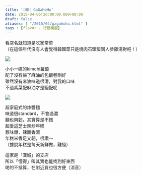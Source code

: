 ```yaml
---
title: '[韓] GaGaHoHo'
date: 2015-04-05T20:00:00.000+08:00
draft: false
aliases: [ "/2015/04/gagahoho.html" ]
tags : [flavor - 行膳積腹]
---
```


看店名就知道是吃家常菜  
（在這個年代沒有人會覺得韓國菜只是燒肉石頭飯同人參雞湯對吧！）  

[![](https://farm9.staticflickr.com/8772/16415360464_568fb27c61_z.jpg)](https://farm9.staticflickr.com/8772/16415360464_568fb27c61_z.jpg)

小小一碟的kimchi蘿蔔  
配了沒有掃了麻油的包飯卷剛好  
雖然沒有麻油味道很清，對我的口味  
不過紫菜配麻油才是絕配呢  

[![](https://farm8.staticflickr.com/7712/17036941381_fb1d71208c_z.jpg)](https://farm8.staticflickr.com/7712/17036941381_fb1d71208c_z.jpg)

超家庭式的炸醬麵  
味道很standard，不會過濃  
麵也夠韌，其實算是不錯  
超愛這芝士辣炒年糕  
惹味爆，辣而香濃  
年糕米香足又韌，很讚～  
（據說年糕是每天新鮮做，難怪）  
  
這家是「漢城」的支店  
所以「懂得」叫其實也能找到好東西  
喝的不抵算，在附近買也很方便（消音）